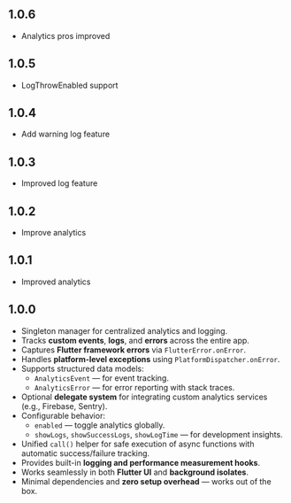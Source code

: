## 1.0.6

* Analytics pros improved

## 1.0.5

* LogThrowEnabled support

## 1.0.4

- Add warning log feature

## 1.0.3

- Improved log feature

## 1.0.2

- Improve analytics

## 1.0.1

- Improved analytics

## 1.0.0

- Singleton manager for centralized analytics and logging.
- Tracks **custom events**, **logs**, and **errors** across the entire app.
- Captures **Flutter framework errors** via `FlutterError.onError`.
- Handles **platform-level exceptions** using `PlatformDispatcher.onError`.
- Supports structured data models:
    - `AnalyticsEvent` — for event tracking.
    - `AnalyticsError` — for error reporting with stack traces.
- Optional **delegate system** for integrating custom analytics services (e.g., Firebase, Sentry).
- Configurable behavior:
    - `enabled` — toggle analytics globally.
    - `showLogs`, `showSuccessLogs`, `showLogTime` — for development insights.
- Unified `call()` helper for safe execution of async functions with automatic success/failure
  tracking.
- Provides built-in **logging and performance measurement hooks**.
- Works seamlessly in both **Flutter UI** and **background isolates**.
- Minimal dependencies and **zero setup overhead** — works out of the box.


